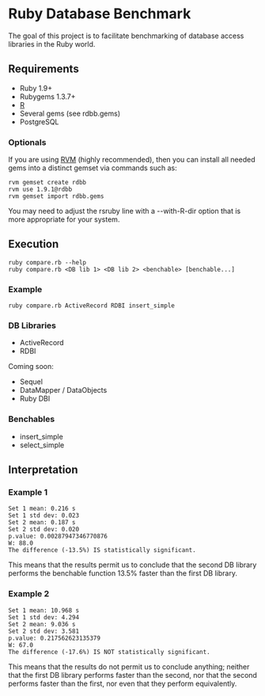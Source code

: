 # Ruby Database Benchmark

The goal of this project is to facilitate benchmarking of database access
libraries in the Ruby world.

## Requirements

* Ruby 1.9+
* Rubygems 1.3.7+
* [R](http://www.r-project.org/)
* Several gems (see rdbb.gems)
* PostgreSQL

### Optionals

If you are using [RVM](http://rvm.beginrescueend.com/) (highly recommended),
then you can install all needed gems into a distinct gemset via commands such
as:

    rvm gemset create rdbb
    rvm use 1.9.1@rdbb
    rvm gemset import rdbb.gems

You may need to adjust the rsruby line with a --with-R-dir option that is more
appropriate for your system.

## Execution

    ruby compare.rb --help
    ruby compare.rb <DB lib 1> <DB lib 2> <benchable> [benchable...]

### Example

    ruby compare.rb ActiveRecord RDBI insert_simple

### DB Libraries

* ActiveRecord
* RDBI

Coming soon:

* Sequel
* DataMapper / DataObjects
* Ruby DBI

### Benchables

* insert_simple
* select_simple

## Interpretation

### Example 1

    Set 1 mean: 0.216 s
    Set 1 std dev: 0.023
    Set 2 mean: 0.187 s
    Set 2 std dev: 0.020
    p.value: 0.00287947346770876
    W: 88.0
    The difference (-13.5%) IS statistically significant.

This means that the results permit us to conclude that the second DB library
performs the benchable function 13.5% faster than the first DB library.

### Example 2

    Set 1 mean: 10.968 s
    Set 1 std dev: 4.294
    Set 2 mean: 9.036 s
    Set 2 std dev: 3.581
    p.value: 0.217562623135379
    W: 67.0
    The difference (-17.6%) IS NOT statistically significant.

This means that the results do not permit us to conclude anything; neither
that the first DB library performs faster than the second, nor that the second
performs faster than the first, nor even that they perform equivalently.
